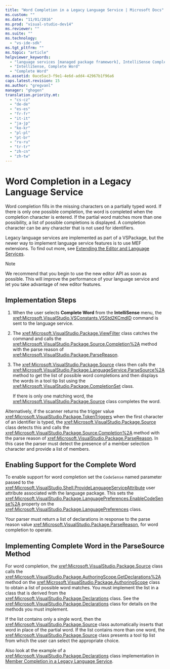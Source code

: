 ```yaml
---
title: "Word Completion in a Legacy Language Service | Microsoft Docs"
ms.custom: ""
ms.date: "11/01/2016"
ms.prod: "visual-studio-dev14"
ms.reviewer: ""
ms.suite: ""
ms.technology: 
  - "vs-ide-sdk"
ms.tgt_pltfrm: ""
ms.topic: "article"
helpviewer_keywords: 
  - "language services [managed package framework], IntelliSense Complete Word"
  - "IntelliSense, Complete Word"
  - "Complete Word"
ms.assetid: 0ace5ac3-f9e1-4e6d-add4-42967b1f96a6
caps.latest.revision: 15
ms.author: "gregvanl"
manager: "ghogen"
translation.priority.mt: 
  - "cs-cz"
  - "de-de"
  - "es-es"
  - "fr-fr"
  - "it-it"
  - "ja-jp"
  - "ko-kr"
  - "pl-pl"
  - "pt-br"
  - "ru-ru"
  - "tr-tr"
  - "zh-cn"
  - "zh-tw"
---
```

# Word Completion in a Legacy Language Service
Word completion fills in the missing characters on a partially typed word. If there is only one possible completion, the word is completed when the completion character is entered. If the partial word matches more than one possibility, a list of possible completions is displayed. A completion character can be any character that is not used for identifiers.  
  
 Legacy language services are implemented as part of a VSPackage, but the newer way to implement language service features is to use MEF extensions. To find out more, see [Extending the Editor and Language Services](../../extensibility/extending-the-editor-and-language-services.md).  
  
> [!NOTE]
>  We recommend that you begin to use the new editor API as soon as possible. This will improve the performance of your language service and let you take advantage of new editor features.  
  
## Implementation Steps  
  
1.  When the user selects **Complete Word** from the **IntelliSense** menu, the <xref:Microsoft.VisualStudio.VSConstants.VSStd2KCmdID> command is sent to the language service.  
  
2.  The <xref:Microsoft.VisualStudio.Package.ViewFilter> class catches the command and calls the <xref:Microsoft.VisualStudio.Package.Source.Completion%2A> method with the parse reason of <xref:Microsoft.VisualStudio.Package.ParseReason>.  
  
3.  The <xref:Microsoft.VisualStudio.Package.Source> class then calls the <xref:Microsoft.VisualStudio.Package.LanguageService.ParseSource%2A> method to get the list of possible word completions and then displays the words in a tool tip list using the <xref:Microsoft.VisualStudio.Package.CompletionSet> class.  
  
     If there is only one matching word, the <xref:Microsoft.VisualStudio.Package.Source> class completes the word.  
  
 Alternatively, if the scanner returns the trigger value <xref:Microsoft.VisualStudio.Package.TokenTriggers> when the first character of an identifier is typed, the <xref:Microsoft.VisualStudio.Package.Source> class detects this and calls the <xref:Microsoft.VisualStudio.Package.Source.Completion%2A> method with the parse reason of <xref:Microsoft.VisualStudio.Package.ParseReason>. In this case the parser must detect the presence of a member selection character and provide a list of members.  
  
## Enabling Support for the Complete Word  
 To enable support for word completion set the `CodeSense` named parameter passed to the <xref:Microsoft.VisualStudio.Shell.ProvideLanguageServiceAttribute> user attribute associated with the language package. This sets the <xref:Microsoft.VisualStudio.Package.LanguagePreferences.EnableCodeSense%2A> property on the <xref:Microsoft.VisualStudio.Package.LanguagePreferences> class.  
  
 Your parser must return a list of declarations in response to the parse reason value <xref:Microsoft.VisualStudio.Package.ParseReason>, for word completion to operate.  
  
## Implementing Complete Word in the ParseSource Method  
 For word completion, the <xref:Microsoft.VisualStudio.Package.Source> class calls the <xref:Microsoft.VisualStudio.Package.AuthoringScope.GetDeclarations%2A> method on the <xref:Microsoft.VisualStudio.Package.AuthoringScope> class to obtain a list of possible word matches. You must implement the list in a class that is derived from the <xref:Microsoft.VisualStudio.Package.Declarations> class. See the <xref:Microsoft.VisualStudio.Package.Declarations> class for details on the methods you must implement.  
  
 If the list contains only a single word, then the <xref:Microsoft.VisualStudio.Package.Source> class automatically inserts that word in place of the partial word. If the list contains more than one word, the <xref:Microsoft.VisualStudio.Package.Source> class presents a tool tip list from which the user can select the appropriate choice.  
  
 Also look at the example of a <xref:Microsoft.VisualStudio.Package.Declarations> class implementation in [Member Completion in a Legacy Language Service](../../extensibility/internals/member-completion-in-a-legacy-language-service.md).